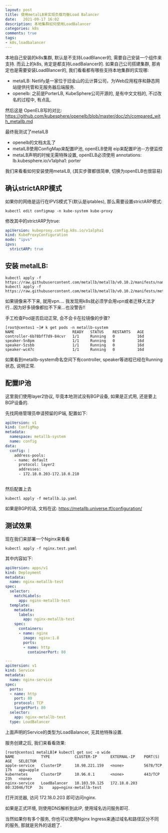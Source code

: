 ```yaml
---
layout: post
title: 使用metalLB来实现负载均衡Load Balancer
date:   2021-09-17 16:02
description: 本地集群如何使用LoadBalancer
categories: k8s
comments: true
tags:
- k8s,loadbalancer
---
```


本地自己安装的k8s集群, 默认是不支持LoadBlancer的, 需要自己安装一个组件来支持. 而云上的k8s, 肯定是都支持LoadBalancer的.
如果自己公司搭建集群, 那肯定也是需要安装LoadBlancer的, 我们看看都有哪些支持本地集群的实现哪:
* metalLB: Netlify是一家位于旧金山的云计算公司，为Web应用程序和静态网站提供托管和无服务器后端服务. 
* openelb: 之前是PorterLB, KubeSphere公司开源的, 是有中文文档的, 不过改名的过程中, 有点乱. 

然后这是 OpenELB写的对比: https://github.com/kubesphere/openelb/blob/master/doc/zh/compared_with_metallb.md

最终我测试了metalLB
* openelb的文档太乱了
* metalLB使用ConfigMap来配置IP池, openELB使用 eip来配置IP池--方便监控
* metaLB声明的时候无需特殊设置, openELB必须使用 annotations:   lb.kubesphere.io/v1alpha1: porter

我们来看看如何安装使用metalLB, (其实步骤都很简单, 切换为openELB也很容易)


## 确认strictARP模式
如果你的网络是运行在IPVS模式下(默认是iptables), 那么需要设置strictARP模式:
```shell
kubectl edit configmap -n kube-system kube-proxy
```

修改其中的strictARP为true:

```yaml
apiVersion: kubeproxy.config.k8s.io/v1alpha1
kind: KubeProxyConfiguration
mode: "ipvs"
ipvs:
  strictARP: true

```

## 安装 metalLB:

```shell
kubectl apply -f https://raw.githubusercontent.com/metallb/metallb/v0.10.2/manifests/namespace.yaml
kubectl apply -f https://raw.githubusercontent.com/metallb/metallb/v0.10.2/manifests/metallb.yaml
```
如果镜像来不下来, 就用vpn.... 我发现用k8s就必须学会用vpn或者迁移大法才行...因为好多镜像都拉不下来...也没警告!!

手工检查Pod是否启动正常, 会不会卡在拉镜像的步骤?

```shell
[root@centos1 ~]# k get pods -n metallb-system
NAME                          READY   STATUS    RESTARTS   AGE
controller-6b78bff7d9-84cvr   1/1     Running   0          16d
speaker-5n8pm                 1/1     Running   0          16d
speaker-5zsbb                 1/1     Running   0          16d
speaker-wc47c                 1/1     Running   0          16d
```

如果看到metallb-system命名空间下有controller, speaker等进程已经在Running状态, 说明正常.

## 配置IP池
这里我们使用layer2协议, 毕竟本地测试没有BGP设备, 如果是正式用, 还是要上BGP设备的.

先找网络管理员申请预留的IP端, 配置如下:
```yaml
apiVersion: v1
kind: ConfigMap
metadata:
  namespace: metallb-system
  name: config
data:
  config: |
    address-pools:
    - name: default
      protocol: layer2
      addresses:
      - 172.18.0.203-172.18.0.210
      
```

然后配置上去
```shell
kubectl apply -f metallb.ip.yaml
```

如果是BGP的话, 文档在这: <https://metallb.universe.tf/configuration/>

## 测试效果
现在我们来部署一个Nginx来看看

```shell
kubectl apply -f nginx.test.yaml
```

其中内容如下:
```yaml
apiVersion: apps/v1
kind: Deployment
metadata:
  name: nginx-metallb-test
spec:
  selector:
    matchLabels:
      app: nginx-metallb-test
  template:
    metadata:
      labels:
        app: nginx-metallb-test
    spec:
      containers:
      - name: nginx
        image: nginx:1.8
        ports:
        - name: http
          containerPort: 80

---
apiVersion: v1
kind: Service
metadata:
  name: nginx-service
spec:
  ports:
  - name: http
    port: 80
    protocol: TCP
    targetPort: 80
  selector:
    app: nginx-metallb-test
  type: LoadBalancer
```

上面声明的Service的类型为LoadBalancer, 无其他特殊设置.

服务创建之后, 我们来看看效果:
```shell
[root@centos1 metalLB]# kubectl get svc -o wide
NAME            TYPE           CLUSTER-IP      EXTERNAL-IP    PORT(S)        AGE   SELECTOR
apple-service   ClusterIP      10.98.221.159   <none>         5678/TCP       17h   app=apple
kubernetes      ClusterIP      10.96.0.1       <none>         443/TCP        23h   <none>
nginx-service   LoadBalancer   10.103.59.125   172.18.0.203   80:32046/TCP   3s    app=nginx-metallb-test

```

打开浏览器, 访问 172.18.0.203 即可访问nginx. 

如果是正式环境, 则使用DNS解析到此IP, 使用域名访问服务即可.

当然如果你有多个服务, 你也可以使用Nginx Ingress来通过域名和路径区分不同的服务, 那就是另外的话题了.


